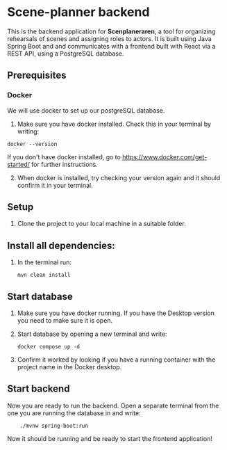 # Scene-planner backend

This is the backend application for **Scenplaneraren**, a tool for organizing rehearsals of scenes and assigning roles to actors. It is built using Java Spring Boot and and communicates with a frontend built with React via a REST API, using a PostgreSQL database.

## Prerequisites

### Docker

We will use docker to set up our postgreSQL database.

1. Make sure you have docker installed. Check this in your terminal by writing:

```
docker --version
```

If you don't have docker installed, go to https://www.docker.com/get-started/ for further instructions.

2. When docker is installed, try checking your version again and it should confirm it in your terminal.

## Setup

1. Clone the project to your local machine in a suitable folder.

## Install all dependencies:

1.  In the terminal run:

        mvn clean install

## Start database

1.  Make sure you have docker running. If you have the Desktop version you need to make sure it is open.

2.  Start database by opening a new terminal and write:

        docker compose up -d

3.  Confirm it worked by looking if you have a running container with the project name in the Docker desktop.

## Start backend

Now you are ready to run the backend. Open a separate terminal from the one you are running the database in and write:

        ./mvnw spring-boot:run

Now it should be running and be ready to start the frontend application!
